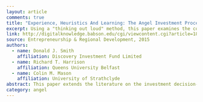 ```yaml
---
layout: article
comments: true
title: "Experience, Heuristics And Learning: The Angel Investment Process"
excerpt: Using a "thinking out loud" method, this paper examines the cognitive processes behind angels' decision making and learning processes. More experienced angels make decisions faster, and place more emphasis on financial data than novices.
link: http://digitalknowledge.babson.edu/cgi/viewcontent.cgi?article=1876&context=fer
source: Entrepreneurship & Regional Development, 2015
authors:
  - name: Donald J. Smith
    affiliation: Discovery Investment Fund Limited
  - name: Richard T. Harrison
    affiliation: Queens University Belfast
  - name: Colin M. Mason
    affiliation: University of Strathclyde
abstract: This paper extends the literature on the investment decision-making of business angels. Using insights from entrepreneurial learning theory we explore whether angels learn from experience, how they learn and what they learn. These issues are addressed using Verbal Protocol Analysis, a methodology for examining decision-making in real time, on three groups of business angels with differing levels of investment experience, and follow-up interviews with these angels. This reveals
category: angel
---
```

